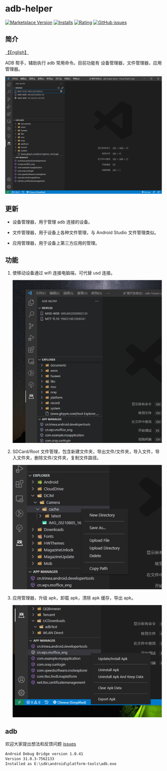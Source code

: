 # adb-helper

[![Marketplace Version](https://vsmarketplacebadge.apphb.com/version/jawa0919.adb-helper.svg)](https://marketplace.visualstudio.com/items?itemName=jawa0919.adb-helper) [![Installs](https://vsmarketplacebadge.apphb.com/installs/jawa0919.adb-helper.svg)](https://marketplace.visualstudio.com/items?itemName=jawa0919.adb-helper) [![Rating](https://vsmarketplacebadge.apphb.com/rating-star/jawa0919.adb-helper.svg)](https://marketplace.visualstudio.com/items?itemName=jawa0919.adb-helper) [![GitHub issues](https://img.shields.io/github/issues/jawa0919/adb-helper)](https://github.com/jawa0919/adb-helper/issues)

## 简介

[【English】](./README.md)

ADB 帮手，辅助执行 adb 常用命令。目前功能有 设备管理器，文件管理器，应用管理器。

![Home](./docs/assets/home.png)

## 更新

- 设备管理器，用于管理 adb 连接的设备。

- 文件管理器，用于设备上各种文件管理，与 Android Studio 文件管理类似。

- 应用管理器，用于设备上第三方应用的管理。

## 功能

1. 使移动设备通过 wifi 连接电脑端，可代替 usd 连接。

   ![Home](./docs/assets/device.gif)

2. SDCard/Root 文件管理，包含新建文件夹，导出文件/文件夹，导入文件，导入文件夹，删除文件/文件夹，复制文件路径。

   ![Home](./docs/assets/explorer.png)

3. 应用管理器，升级 apk，卸载 apk，清除 apk 缓存，导出 apk。

   ![Home](./docs/assets/manager.png)

## adb

欢迎大家提出想法和反馈问题 [issues](https://github.com/jawa0919/adb-helper/issues)

```
Android Debug Bridge version 1.0.41
Version 31.0.3-7562133
Installed as E:\sdk\android\platform-tools\adb.exe
```
